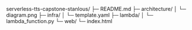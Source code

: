 serverless-tts-capstone-stanlous/
├─ README.md
├─ architecture/
│  └─ diagram.png
├─ infra/
│  └─ template.yaml
├─ lambda/
│  └─ lambda_function.py
└─ web/
   └─ index.html
